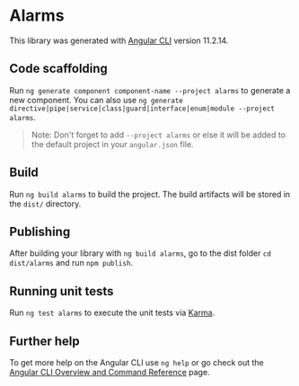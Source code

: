 # Alarms

This library was generated with [Angular CLI](https://github.com/angular/angular-cli) version 11.2.14.

## Code scaffolding

Run `ng generate component component-name --project alarms` to generate a new component. You can also use `ng generate directive|pipe|service|class|guard|interface|enum|module --project alarms`.
> Note: Don't forget to add `--project alarms` or else it will be added to the default project in your `angular.json` file. 

## Build

Run `ng build alarms` to build the project. The build artifacts will be stored in the `dist/` directory.

## Publishing

After building your library with `ng build alarms`, go to the dist folder `cd dist/alarms` and run `npm publish`.

## Running unit tests

Run `ng test alarms` to execute the unit tests via [Karma](https://karma-runner.github.io).

## Further help

To get more help on the Angular CLI use `ng help` or go check out the [Angular CLI Overview and Command Reference](https://angular.io/cli) page.
